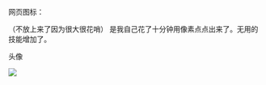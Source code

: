 
网页图标：

（不放上来了因为很大很花哨）
是我自己花了十分钟用像素点点出来了。无用的技能增加了。

头像

![](https://gitee.com/fengkeran/blogimage/raw/master/img/photo1.jpg)
